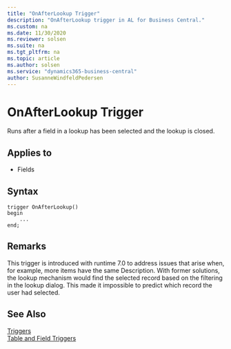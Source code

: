 ```yaml
---
title: "OnAfterLookup Trigger"
description: "OnAfterLookup trigger in AL for Business Central."
ms.custom: na
ms.date: 11/30/2020
ms.reviewer: solsen
ms.suite: na
ms.tgt_pltfrm: na
ms.topic: article
ms.author: solsen
ms.service: "dynamics365-business-central"
author: SusanneWindfeldPedersen
---
```


# OnAfterLookup Trigger

Runs after a field in a lookup has been selected and the lookup is closed.

## Applies to

- Fields
  
## Syntax

```al
trigger OnAfterLookup()
begin
    ...
end;
```

## Remarks

This trigger is introduced with runtime 7.0 to address issues that arise when, for example, more items have the same Description. With former solutions, the lookup mechanism would find the selected record based on the filtering in the lookup dialog. This made it impossible to predict which record the user had selected.

## See Also  

[Triggers](devenv-triggers.md)  
[Table and Field Triggers](devenv-table-and-field-triggers.md)  
